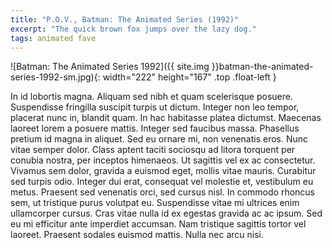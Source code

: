 ```yaml
---
title: "P.O.V., Batman: The Animated Series (1992)"
excerpt: "The quick brown fox jumps over the lazy dog."
tags: animated fave
---
```

![Batman: The Animated Series 1992]({{ site.img }}batman-the-animated-series-1992-sm.jpg){: width="222" height="167" .top .float-left }

In id lobortis magna. Aliquam sed nibh et quam scelerisque posuere. Suspendisse fringilla suscipit turpis ut dictum. Integer non leo tempor, placerat nunc in, blandit quam. In hac habitasse platea dictumst. Maecenas laoreet lorem a posuere mattis. Integer sed faucibus massa. Phasellus pretium id magna in aliquet. Sed eu ornare mi, non venenatis eros. Nunc vitae semper dolor. Class aptent taciti sociosqu ad litora torquent per conubia nostra, per inceptos himenaeos. Ut sagittis vel ex ac consectetur. Vivamus sem dolor, gravida a euismod eget, mollis vitae mauris. Curabitur sed turpis odio. Integer dui erat, consequat vel molestie et, vestibulum eu metus. Praesent sed venenatis orci, sed cursus nisl. In commodo rhoncus sem, ut tristique purus volutpat eu. Suspendisse vitae mi ultrices enim ullamcorper cursus. Cras vitae nulla id ex egestas gravida ac ac ipsum. Sed eu mi efficitur ante imperdiet accumsan. Nam tristique sagittis tortor vel laoreet. Praesent sodales euismod mattis. Nulla nec arcu nisi.
